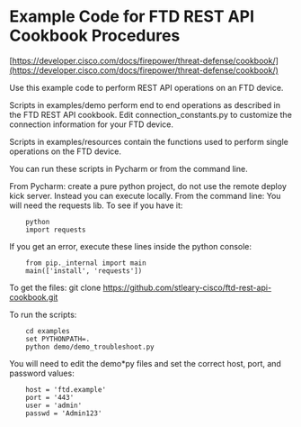 # Example Code for FTD REST API Cookbook Procedures

[https://developer.cisco.com/docs/firepower/threat-defense/cookbook/](https://developer.cisco.com/docs/firepower/threat-defense/cookbook/)

Use this example code to perform REST API operations on an FTD device.

Scripts in examples/demo perform end to end operations as described in the FTD REST API cookbook. Edit connection_constants.py
to customize the connection information for your FTD device.

Scripts in examples/resources contain the functions used to perform single operations on the FTD device.


You can run these scripts in Pycharm or from the command line.

From Pycharm: create a pure python project, do not use the remote deploy kick server. Instead you can execute locally.
From the command line:
You will need the requests lib. To see if you have it:
````
	python
	import requests
````

If you get an error, execute these lines inside the python console:
````
	from pip._internal import main
	main(['install', 'requests'])
````

To get the files:
git clone https://github.com/stleary-cisco/ftd-rest-api-cookbook.git

To run the scripts:
````
	cd examples
	set PYTHONPATH=.
	python demo/demo_troubleshoot.py
````

You will need to edit the demo*py files and set the correct host, port, and password values:
````
    host = 'ftd.example'
    port = '443'
    user = 'admin'
    passwd = 'Admin123'
````


